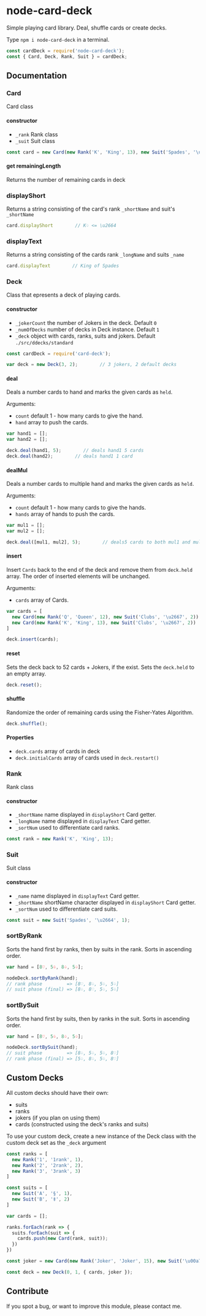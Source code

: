 # node-card-deck

Simple playing card library. Deal, shuffle cards or create decks.

Type `npm i node-card-deck` in a terminal.

```js
const cardDeck = require('node-card-deck');
const { Card, Deck, Rank, Suit } = cardDeck;
```

## Documentation

### Card

Card class

#### constructor

* `_rank` Rank class
* `_suit` Suit class

```js
const card = new Card(new Rank('K', 'King', 13), new Suit('Spades', '\u2664', 1));
```

#### get remainingLength

Returns the number of remaining cards in deck

### displayShort

Returns a string consisting of the card's rank `_shortName` and suit's `_shortName`

```js
card.displayShort        // K♤ <= \u2664
```

### displayText

Returns a string consisting of the cards rank `_longName` and suits `_name`

```js
card.displayText        // King of Spades
```

### Deck

Class that epresents a deck of playing cards.

#### constructor

* `_jokerCount` the number of Jokers in the deck. Default `0`
* `_numOfDecks` number of decks in Deck instance. Default `1`
* `_deck` object with cards, ranks, suits and jokers. Default `./src/ddecks/standard`

```js
const cardDeck = require('card-deck');

var deck = new Deck(3, 2);        // 3 jokers, 2 default decks
```

#### deal

Deals a number cards to hand and marks the given cards as `held`.

Arguments:

* `count` default 1 - how many cards to give the hand.
* `hand` array to push the cards.

```js
var hand1 = [];
var hand2 = [];

deck.deal(hand1, 5);        // deals hand1 5 cards
deck.deal(hand2);        // deals hand1 1 card
```

#### dealMul

Deals a number cards to multiple hand and marks the given cards as `held`.

Arguments:

* `count` default 1 - how many cards to give the hands.
* `hands` array of hands to push the cards.

```js
var mul1 = [];
var mul2 = [];

deck.deal([mul1, mul2], 5);        // deals5 cards to both mul1 and mul2
```

#### insert

Insert `Cards` back to the end of the deck and remove them from `deck.held` array. The order of inserted elements will be unchanged.

Arguments:

* `cards` array of Cards.

```js
var cards = [
  new Card(new Rank('Q', 'Queen', 12), new Suit('Clubs', '\u2667', 2)),
  new Card(new Rank('K', 'King', 13), new Suit('Clubs', '\u2667', 2))
]

deck.insert(cards);
```

#### reset

Sets the deck back to 52 cards + Jokers, if the exist. Sets the `deck.held` to an empty array.

```js
deck.reset();
```

#### shuffle

Randomize the order of remaining cards using the Fisher-Yates Algorithm.

```js
deck.shuffle();
```

#### Properties

* `deck.cards` array of cards in deck
* `deck.initialCards` array of cards used in `deck.restart()`

### Rank

Rank class

#### constructor

* `_shortName` name displayed in `displayShort` Card getter.
* `_longName` name displayed in `displayText` Card getter.
* `_sortNum` used to differentiate card ranks.

```js
const rank = new Rank('K', 'King', 13);
```

### Suit

Suit class

#### constructor

* `_name` name displayed in `displayText` Card getter.
* `_shortName` shortName character displayed in `displayShort` Card getter.
* `_sortNum` used to differentiate card suits.

```js
const suit = new Suit('Spades', '\u2664', 1);
```

### sortByRank

Sorts the hand first by ranks, then by suits in the rank. Sorts in ascending order.

```js
var hand = [8♡, 5♧, 8♤, 5♤];

nodeDeck.sortByRank(hand);
// rank phase         => [8♡, 8♤, 5♧, 5♤]
// suit phase (final) => [8♤, 8♡, 5♤, 5♧]
```

### sortBySuit

Sorts the hand first by suits, then by ranks in the suit. Sorts in ascending order.

```js
var hand = [8♡, 5♧, 8♤, 5♤];

nodeDeck.sortBySuit(hand);
// suit phase         => [8♤, 5♤, 5♧, 8♡]
// rank phase (final) => [5♤, 8♤, 5♧, 8♡]
```

## Custom Decks

All custom decks should have their own:

* suits
* ranks
* jokers (if you plan on using them)
* cards (constructed using the deck's ranks and suits)

To use your custom deck, create a new instance of the Deck class with the custom deck set as the `_deck` argument

```js
const ranks = [
  new Rank('1', '1rank', 1),
  new Rank('2', '2rank', 2),
  new Rank('3', '3rank', 3)
]

const suits = [
  new Suit('A', '§', 1),
  new Suit('B', '‡', 2)
]

var cards = [];

ranks.forEach(rank => {
  suits.forEach(suit => {
    cards.push(new Card(rank, suit));
  })
})

const joker = new Card(new Rank('Joker', 'Joker', 15), new Suit('\u00a7', '\u00a7', 0));

const deck = new Deck(0, 1, { cards, joker });
```

## Contribute

If you spot a bug, or want to improve this module, please contact me.
